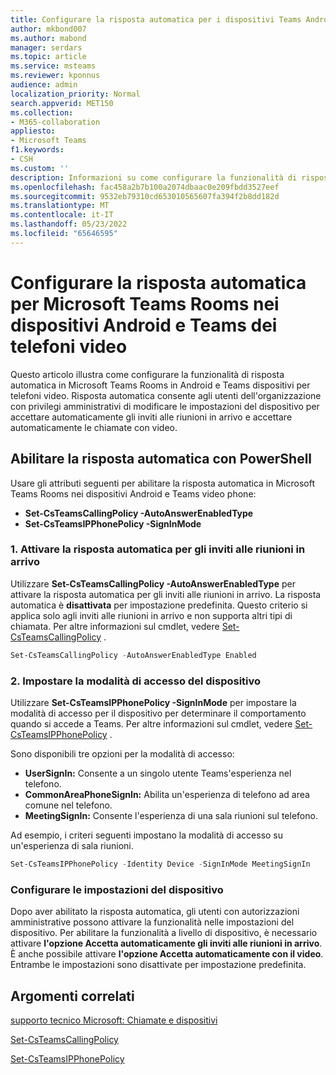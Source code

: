```yaml
---
title: Configurare la risposta automatica per i dispositivi Teams Android
author: mkbond007
ms.author: mabond
manager: serdars
ms.topic: article
ms.service: msteams
ms.reviewer: kponnus
audience: admin
localization_priority: Normal
search.appverid: MET150
ms.collection:
- M365-collaboration
appliesto:
- Microsoft Teams
f1.keywords:
- CSH
ms.custom: ''
description: Informazioni su come configurare la funzionalità di risposta automatica per Microsoft Teams Rooms in Android e Teams dispositivi video con PowerShell.
ms.openlocfilehash: fac458a2b7b100a2074dbaac0e209fbdd3527eef
ms.sourcegitcommit: 9532eb79310cd653010565607fa394f2b8dd182d
ms.translationtype: MT
ms.contentlocale: it-IT
ms.lasthandoff: 05/23/2022
ms.locfileid: "65646595"
---
```

# <a name="set-up-auto-answer-for-microsoft-teams-rooms-on-android-and-teams-video-phone-devices"></a>Configurare la risposta automatica per Microsoft Teams Rooms nei dispositivi Android e Teams dei telefoni video

Questo articolo illustra come configurare la funzionalità di risposta automatica in Microsoft Teams Rooms in Android e Teams dispositivi per telefoni video. Risposta automatica consente agli utenti dell'organizzazione con privilegi amministrativi di modificare le impostazioni del dispositivo per accettare automaticamente gli inviti alle riunioni in arrivo e accettare automaticamente le chiamate con video.

## <a name="enable-auto-answer-with-powershell"></a>Abilitare la risposta automatica con PowerShell

Usare gli attributi seguenti per abilitare la risposta automatica in Microsoft Teams Rooms nei dispositivi Android e Teams video phone:

- **Set-CsTeamsCallingPolicy -AutoAnswerEnabledType**
- **Set-CsTeamsIPPhonePolicy -SignInMode**

### <a name="1-turn-on-auto-answer-for-incoming-meeting-invites"></a>1. Attivare la risposta automatica per gli inviti alle riunioni in arrivo

Utilizzare **Set-CsTeamsCallingPolicy -AutoAnswerEnabledType** per attivare la risposta automatica per gli inviti alle riunioni in arrivo. La risposta automatica è **disattivata** per impostazione predefinita. Questo criterio si applica solo agli inviti alle riunioni in arrivo e non supporta altri tipi di chiamata. Per altre informazioni sul cmdlet, vedere [Set-CsTeamsCallingPolicy](/powershell/module/skype/set-csteamscallingpolicy) .

```powershell
Set-CsTeamsCallingPolicy -AutoAnswerEnabledType Enabled
```

### <a name="2-set-the-device-sign-in-mode"></a>2. Impostare la modalità di accesso del dispositivo

Utilizzare **Set-CsTeamsIPPhonePolicy -SignInMode** per impostare la modalità di accesso per il dispositivo per determinare il comportamento quando si accede a Teams. Per altre informazioni sul cmdlet, vedere [Set-CsTeamsIPPhonePolicy](/powershell/module/skype/set-csteamsipphonepolicy) .

Sono disponibili tre opzioni per la modalità di accesso:

- **UserSignIn:** Consente a un singolo utente Teams'esperienza nel telefono.
- **CommonAreaPhoneSignIn:** Abilita un'esperienza di telefono ad area comune nel telefono.
- **MeetingSignIn:** Consente l'esperienza di una sala riunioni sul telefono.

Ad esempio, i criteri seguenti impostano la modalità di accesso su un'esperienza di sala riunioni.

```powershell
Set-CsTeamsIPPhonePolicy -Identity Device -SignInMode MeetingSignIn
```

### <a name="configure-device-settings"></a>Configurare le impostazioni del dispositivo

Dopo aver abilitato la risposta automatica, gli utenti con autorizzazioni amministrative possono attivare la funzionalità nelle impostazioni del dispositivo. Per abilitare la funzionalità a livello di dispositivo, è necessario attivare **l'opzione Accetta automaticamente gli inviti alle riunioni in arrivo**. È anche possibile attivare **l'opzione Accetta automaticamente con il video**. Entrambe le impostazioni sono disattivate per impostazione predefinita.

## <a name="related-topics"></a>Argomenti correlati

[supporto tecnico Microsoft: Chiamate e dispositivi](https://support.microsoft.com/office/calls-and-devices-4d96653e-6176-4978-98ab-2c19df137e43#ID0EBBD=Devices)

[Set-CsTeamsCallingPolicy](/powershell/module/skype/set-csteamscallingpolicy)

[Set-CsTeamsIPPhonePolicy](/powershell/module/skype/set-csteamsipphonepolicy)
